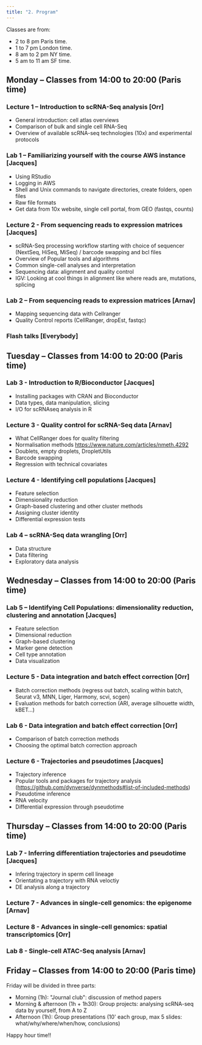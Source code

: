 ```yaml
---
title: "2. Program"
---
```


Classes are from: 

- 2 to 8 pm Paris time.
- 1 to 7 pm London time.
- 8 am to 2 pm NY time.
- 5 am to 11 am SF time.

## Monday – Classes from 14:00 to 20:00 (Paris time)

### Lecture 1 – Introduction to scRNA-Seq analysis [Orr] 

  - General introduction: cell atlas overviews
  - Comparison of bulk and single cell RNA-Seq
  - Overview of available scRNA-seq technologies (10x) and experimental protocols

### Lab 1 – Familiarizing yourself with the course AWS instance [Jacques] 

  - Using RStudio
  - Logging in AWS
  - Shell and Unix commands to navigate directories, create folders, open files
  - Raw file formats
  - Get data from 10x website, single cell portal, from GEO (fastqs, counts)

### Lecture 2 - From sequencing reads to expression matrices [Jacques] 

  - scRNA-Seq processing workflow starting with choice of sequencer (NextSeq, HiSeq, MiSeq) / barcode swapping and bcl files
  - Overview of Popular tools and algorithms
  - Common single-cell analyses and interpretation
  - Sequencing data: alignment and quality control
  - IGV: Looking at cool things in alignment like where reads are, mutations, splicing

### Lab 2 – From sequencing reads to expression matrices [Arnav] 

  - Mapping sequencing data with Cellranger
  - Quality Control reports (CellRanger, dropEst, fastqc)

### Flash talks [Everybody] 

## Tuesday – Classes from 14:00 to 20:00 (Paris time)

### Lab 3 - Introduction to R/Bioconductor [Jacques] 
  - Installing packages with CRAN and Bioconductor
  - Data types, data manipulation, slicing
  - I/O for scRNAseq analysis in R

### Lecture 3 - Quality control for scRNA-Seq data [Arnav] 
  - What CellRanger does for quality filtering
  - Normalisation methods https://www.nature.com/articles/nmeth.4292
  - Doublets, empty droplets, DropletUtils
  - Barcode swapping
  - Regression with technical covariates

### Lecture 4 - Identifying cell populations [Jacques] 
  - Feature selection
  - Dimensionality reduction
  - Graph-based clustering and other cluster methods
  - Assigning cluster identity
  - Differential expression tests

### Lab 4 – scRNA-Seq data wrangling [Orr]  
  - Data structure
  - Data filtering
  - Exploratory data analysis

## Wednesday – Classes from 14:00 to 20:00 (Paris time)

### Lab 5 – Identifying Cell Populations: dimensionality reduction, clustering and annotation [Jacques] 
  - Feature selection
  - Dimensional reduction 
  - Graph-based clustering
  - Marker gene detection
  - Cell type annotation
  - Data visualization

### Lecture 5 - Data integration and batch effect correction [Orr] 
  - Batch correction methods (regress out batch, scaling within batch, Seurat v3, MNN, Liger, Harmony, scvi, scgen)
  - Evaluation methods for batch correction (ARI, average silhouette width, kBET…)

### Lab 6 - Data integration and batch effect correction [Orr] 
  - Comparison of batch correction methods
  - Choosing the optimal batch correction approach

### Lecture 6 - Trajectories and pseudotimes [Jacques] 
  - Trajectory inference
  - Popular tools and packages for trajectory analysis (https://github.com/dynverse/dynmethods#list-of-included-methods)
  - Pseudotime inference
  - RNA velocity 
  - Differential expression through pseudotime

## Thursday – Classes from 14:00 to 20:00 (Paris time)

### Lab 7 - Inferring differentiation trajectories and pseudotime [Jacques] 
  - Infering trajectory in sperm cell lineage
  - Orientating a trajectory with RNA veloctiy
  - DE analysis along a trajectory

### Lecture 7 - Advances in single-cell genomics: the epigenome [Arnav] 

### Lecture 8 - Advances in single-cell genomics: spatial transcriptomics [Orr] 

### Lab 8 - Single-cell ATAC-Seq analysis [Arnav] 

## Friday – Classes from 14:00 to 20:00 (Paris time)

Friday will be divided in three parts: 

- Morning (1h): "Journal club": discussion of method papers
- Morning & afternoon (1h + 1h30): Group projects: analysing scRNA-seq data by yourself, from A to Z
- Afternoon (1h): Group presentations (10' each group, max 5 slides: what/why/where/when/how, conclusions)

Happy hour time!!

